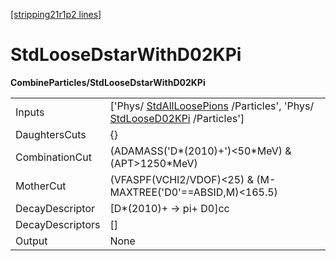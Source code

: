 [[stripping21r1p2 lines]](./stripping21r1p2-index)

# StdLooseDstarWithD02KPi

**CombineParticles/StdLooseDstarWithD02KPi**

|                  |                                                                                                                                                      |
|------------------|------------------------------------------------------------------------------------------------------------------------------------------------------|
| Inputs           | ['Phys/ [StdAllLoosePions](./stripping21r1p2-stdallloosepions) /Particles', 'Phys/ [StdLooseD02KPi](./stripping21r1p2-stdloosed02kpi) /Particles'] |
| DaughtersCuts    | {}                                                                                                                                                   |
| CombinationCut   | (ADAMASS('D\*(2010)+')\<50\*MeV) & (APT\>1250\*MeV)                                                                                                  |
| MotherCut        | (VFASPF(VCHI2/VDOF)\<25) & (M-MAXTREE('D0'==ABSID,M)\<165.5)                                                                                         |
| DecayDescriptor  | [D\*(2010)+ -\> pi+ D0]cc                                                                                                                          |
| DecayDescriptors | []                                                                                                                                                 |
| Output           | None                                                                                                                                                 |
